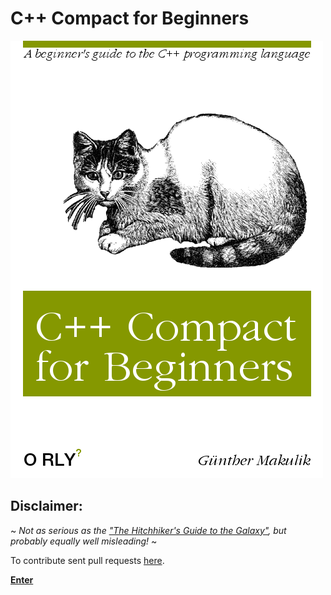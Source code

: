 

# C++ Compact for Beginners

![O RLY Cover](C++Compact-for-Beginners.png)

## Disclaimer:  
~ _Not as serious as the ["The Hitchhiker's Guide to the Galaxy"](https://en.wikipedia.org/wiki/The_Hitchhiker%27s_Guide_to_the_Galaxy), but probably equally well misleading!_ ~

To contribute sent pull requests [here](https://github.com/makulik/C-PlusPlus-Compact-for-Beginners).

[**Enter**](./TOC)

